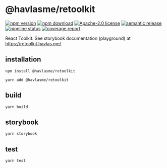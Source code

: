 # @havlasme/retoolkit

[![npm version][npm-version-image]][npm-version-link]
[![npm download][npm-download-image]][npm-download-link]
[![Apache-2.0 license][license-image]][license-link]
[![semantic release][semantic-release-image]][semantic-release-link]
[![pipeline status][pipeline-image]][pipeline-link]
[![coverage report][coverage-image]][pipeline-link]

React Toolkit. See storybook documentation (playground) at https://retoolkit.havlas.me/. 

## installation

```
npm install @havlasme/retoolkit
```

```
yarn add @havlasme/retoolkit
```

## build

```
yarn build
```

## storybook

```
yarn storybook
```

## test

```
yarn test
```

[npm-version-image]: https://img.shields.io/npm/v/@havlasme/retoolkit.svg?style=flat-square

[npm-version-link]: https://npmjs.org/package/@havlasme/retoolkit

[npm-download-image]: https://img.shields.io/npm/dm/@havlasme/retoolkit.svg?style=flat-square

[npm-download-link]: https://npmcharts.com/compare/@havlasme/retoolkit?minimal=true

[license-image]: https://img.shields.io/badge/license-Apache2.0-blue.svg?style=flat-square

[license-link]: LICENSE

[semantic-release-image]: https://img.shields.io/badge/%20%20%F0%9F%93%A6%F0%9F%9A%80-semantic--release-e10079.svg?style=flat-square

[semantic-release-link]: https://github.com/semantic-release/semantic-release

[pipeline-image]: https://img.shields.io/gitlab/pipeline-status/havlas.me/retoolkit?branch=main&style=flat-square

[pipeline-link]: https://gitlab.com/havlas.me/retoolkit/-/pipelines?ref=main

[coverage-image]: https://img.shields.io/gitlab/pipeline-coverage/havlas.me/retoolkit?branch=main&style=flat-square
